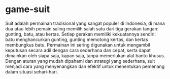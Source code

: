 # game-suit

<p>Suit adalah permainan tradisional yang sangat populer di Indonesia, di mana dua atau lebih pemain saling memilih salah satu dari tiga gerakan tangan: gunting, batu, atau kertas. Setiap gerakan memiliki kekuatannya sendiri: batu menghancurkan gunting, gunting memotong kertas, dan kertas membungkus batu. Permainan ini sering digunakan untuk mengambil keputusan secara adil dengan cara sederhana dan cepat, serta dapat dimainkan oleh siapa saja, kapan saja, tanpa memerlukan alat bantu khusus. Dengan aturan yang mudah dipahami dan strategi yang sederhana, suit menjadi cara yang menyenangkan dan efektif untuk menentukan pemenang dalam situasi sehari-hari.</p>
